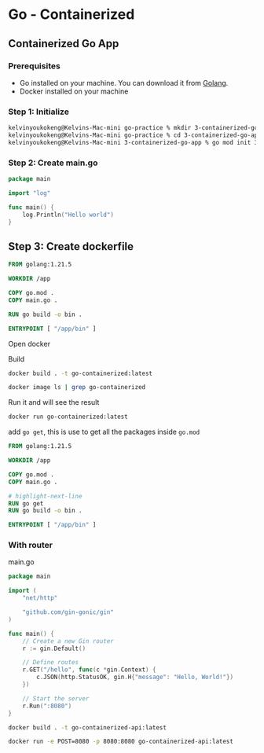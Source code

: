 # Go - Containerized

## Containerized Go App

### Prerequisites

- Go installed on your machine. You can download it from [Golang](https://go.dev).
- Docker installed on your machine

### Step 1: Initialize

```bash
kelvinyoukokeng@Kelvins-Mac-mini go-practice % mkdir 3-containerized-go-app
kelvinyoukokeng@Kelvins-Mac-mini go-practice % cd 3-containerized-go-app 
kelvinyoukokeng@Kelvins-Mac-mini 3-containerized-go-app % go mod init 3-containerized-go-app
```

### Step 2: Create main.go

```go
package main

import "log"

func main() {
	log.Println("Hello world")
}
```

## Step 3: Create dockerfile

```dockerfile
FROM golang:1.21.5

WORKDIR /app

COPY go.mod .
COPY main.go .

RUN go build -o bin .

ENTRYPOINT [ "/app/bin" ]
```

Open docker

Build

```bash
docker build . -t go-containerized:latest
```



```bash
docker image ls | grep go-containerized
```

Run it and will see the result

```bash
docker run go-containerized:latest
```

add `go get`, this is use to get all the packages inside `go.mod`

```dockerfile
FROM golang:1.21.5

WORKDIR /app

COPY go.mod .
COPY main.go .

# highlight-next-line
RUN go get
RUN go build -o bin .

ENTRYPOINT [ "/app/bin" ]
```

### With router

main.go

```go
package main

import (
	"net/http"

	"github.com/gin-gonic/gin"
)

func main() {
	// Create a new Gin router
	r := gin.Default()

	// Define routes
	r.GET("/hello", func(c *gin.Context) {
		c.JSON(http.StatusOK, gin.H{"message": "Hello, World!"})
	})

	// Start the server
	r.Run(":8080")
}

```

```bash
docker build . -t go-containerized-api:latest
```

```bash
docker run -e POST=8080 -p 8080:8080 go-containerized-api:latest
```

